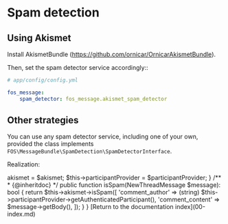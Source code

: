 Spam detection
==============

Using Akismet
-------------

Install AkismetBundle (https://github.com/ornicar/OrnicarAkismetBundle).

Then, set the spam detector service accordingly::

```yaml
# app/config/config.yml

fos_message:
    spam_detector: fos_message.akismet_spam_detector
```

Other strategies
----------------

You can use any spam detector service, including one of your own, provided the
class implements ``FOS\MessageBundle\SpamDetection\SpamDetectorInterface``.

Realization:
<?php
declare(strict_types=1);

namespace FOS\MessageBundle\SpamDetection;

use FOS\MessageBundle\FormModel\NewThreadMessage;
use FOS\MessageBundle\Security\ParticipantProviderInterface;
use Ornicar\AkismetBundle\Akismet\AkismetInterface;

class AkismetSpamDetector implements SpamDetectorInterface
{
    /**
     * @var AkismetInterface
     */
    protected $akismet;

    /**
     * @var ParticipantProviderInterface
     */
    protected $participantProvider;

    /**
     * AkismetSpamDetector constructor.
     * @param AkismetInterface $akismet
     * @param ParticipantProviderInterface $participantProvider
     */
    public function __construct(AkismetInterface $akismet, ParticipantProviderInterface $participantProvider)
    {
        $this->akismet = $akismet;
        $this->participantProvider = $participantProvider;
    }

    /**
     * {@inheritdoc}
     */
    public function isSpam(NewThreadMessage $message): bool
    {
        return $this->akismet->isSpam([
            'comment_author' => (string) $this->participantProvider->getAuthenticatedParticipant(),
            'comment_content' => $message->getBody(),
        ]);
    }
}


[Return to the documentation index](00-index.md)
